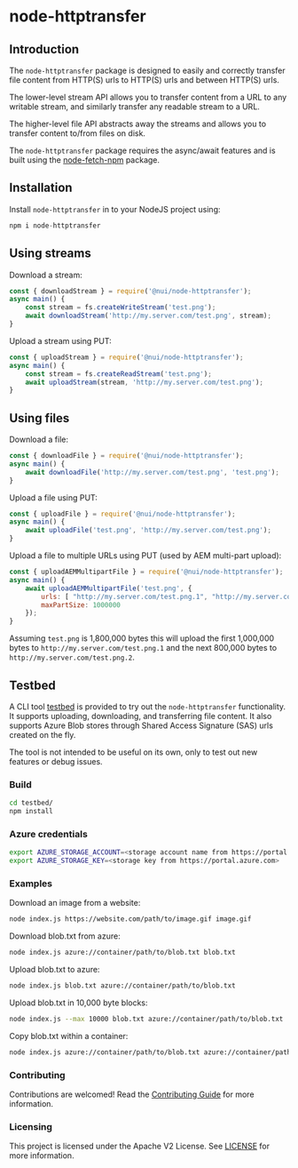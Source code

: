 # node-httptransfer

## Introduction

The `node-httptransfer` package is designed to easily and correctly transfer file content from HTTP(S) urls to HTTP(S) urls and between HTTP(S) urls.

The lower-level stream API allows you to transfer content from a URL to any writable stream, and similarly transfer any readable stream to a URL.

The higher-level file API abstracts away the streams and allows you to transfer content to/from files on disk.

The `node-httptransfer` package requires the async/await features and is built using the [node-fetch-npm](https://www.npmjs.com/package/node-fetch-npm) package.

## Installation

Install `node-httptransfer` in to your NodeJS project using:

```javascript
npm i node-httptransfer
```

## Using streams

Download a stream:

```javascript
const { downloadStream } = require('@nui/node-httptransfer');
async main() {
    const stream = fs.createWriteStream('test.png');
    await downloadStream('http://my.server.com/test.png', stream);
}
```

Upload a stream using PUT:

```javascript
const { uploadStream } = require('@nui/node-httptransfer');
async main() {
    const stream = fs.createReadStream('test.png');
    await uploadStream(stream, 'http://my.server.com/test.png');
}
```

## Using files

Download a file:

```javascript
const { downloadFile } = require('@nui/node-httptransfer');
async main() {
    await downloadFile('http://my.server.com/test.png', 'test.png');
}
```

Upload a file using PUT:

```javascript
const { uploadFile } = require('@nui/node-httptransfer');
async main() {
    await uploadFile('test.png', 'http://my.server.com/test.png');
}
```

Upload a file to multiple URLs using PUT (used by AEM multi-part upload):

```javascript
const { uploadAEMMultipartFile } = require('@nui/node-httptransfer');
async main() {
    await uploadAEMMultipartFile('test.png', {
        urls: [ "http://my.server.com/test.png.1", "http://my.server.com/test.png.2" ],
        maxPartSize: 1000000
    });
}
```

Assuming `test.png` is 1,800,000 bytes this will upload the first 1,000,000 bytes to `http://my.server.com/test.png.1` and the next 800,000 bytes to `http://my.server.com/test.png.2`.

## Testbed

A CLI tool [testbed](./testbed/index.js) is provided to try out the `node-httptransfer` functionality. It supports uploading, downloading, and transferring file content. It also supports Azure Blob stores through Shared Access Signature (SAS) urls created on the fly.

The tool is not intended to be useful on its own, only to test out new features or debug issues.

### Build

```bash
cd testbed/
npm install
```

### Azure credentials

```bash
export AZURE_STORAGE_ACCOUNT=<storage account name from https://portal.azure.com>
export AZURE_STORAGE_KEY=<storage key from https://portal.azure.com>
```

### Examples

Download an image from a website:

```bash
node index.js https://website.com/path/to/image.gif image.gif
```

Download blob.txt from azure:

```bash
node index.js azure://container/path/to/blob.txt blob.txt
```

Upload blob.txt to azure:

```bash
node index.js blob.txt azure://container/path/to/blob.txt
```

Upload blob.txt in 10,000 byte blocks:

```bash
node index.js --max 10000 blob.txt azure://container/path/to/blob.txt
```

Copy blob.txt within a container:

```bash
node index.js azure://container/path/to/blob.txt azure://container/path/to/target.txt
```

### Contributing

Contributions are welcomed! Read the [Contributing Guide](./.github/CONTRIBUTING.md) for more information.

### Licensing

This project is licensed under the Apache V2 License. See [LICENSE](LICENSE) for more information.
